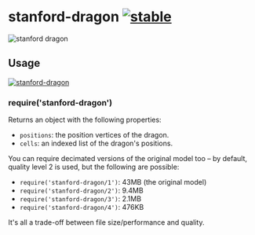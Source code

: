 # stanford-dragon [![stable](http://hughsk.github.io/stability-badges/dist/stable.svg)](http://github.com/hughsk/stability-badges)

![stanford dragon](http://imgur.com/d8r89j9.png)

## Usage ##

[![stanford-dragon](https://nodei.co/npm/stanford-dragon.png?mini=true)](https://nodei.co/npm/stanford-dragon)

### require('stanford-dragon') ###

Returns an object with the following properties:

* `positions`: the position vertices of the dragon.
* `cells`: an indexed list of the dragon's positions.

You can require decimated versions of the original model too – by default,
quality level 2 is used, but the following are possible:

* `require('stanford-dragon/1')`: 43MB (the original model)
* `require('stanford-dragon/2')`: 9.4MB
* `require('stanford-dragon/3')`: 2.1MB
* `require('stanford-dragon/4')`: 476KB

It's all a trade-off between file size/performance and quality.

